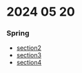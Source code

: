 # 2024 05 20

### Spring
- [section2](/woowon/study_file/Springboot/section2.md)
- [section3](/woowon/study_file/Springboot/section3.md)
- [section4](/woowon/study_file/Springboot/section4.md)

